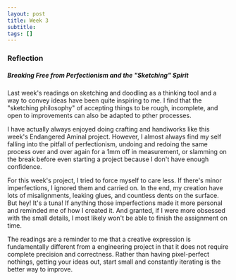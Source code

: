```yaml
---
layout: post
title: Week 3
subtitle: 
tags: []
---
```


### Reflection

##### Breaking Free from Perfectionism and the "Sketching" Spirit

Last week's readings on sketching and doodling as a thinking tool and a way to convey ideas have been quite inspiring to me. I find that the "sketching philosophy" of accepting things to be rough, incomplete, and open to improvements can also be adapted to pther processes.

I have actually always enjoyed doing crafting and handiworks like this week's Endangered Aminal project. However, I almost always find my self falling into the pitfall of perfectionism, undoing and redoing the same process over and over again for a 1mm off in measurement, or slamming on the break before even starting a project because I don't have enough confidence.

For this week's project, I tried to force myself to care less. If there's minor imperfections, I ignored them and carried on. In the end, my creation have lots of misalignments, leaking glues, and countless dents on the surface. But hey! It's a tuna! If anything those imperfections made it more personal and reminded me of how I created it. And granted, if I were more obsessed with the small details, I most likely won't be able to finish the assignment on time.

The readings are a reminder to me that a creative expression is fundamentally different from a engineering project in that it does not require complete precision and correctness. Rather than having pixel-perfect nothings, getting your ideas out, start small and constantly iterating is the better way to improve.
